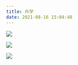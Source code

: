 ```yaml
---
title: 升学
date: 2021-08-16 15:04:48
---
```


![](https://jihulab.com/UncleCAT4/static/-/raw/main/blog/202311101432917.jpg)

<!--more-->

![](https://jihulab.com/UncleCAT4/static/-/raw/main/blog/202311101432914.jpg)

![](https://jihulab.com/UncleCAT4/static/-/raw/main/blog/202311101432916.jpg)

